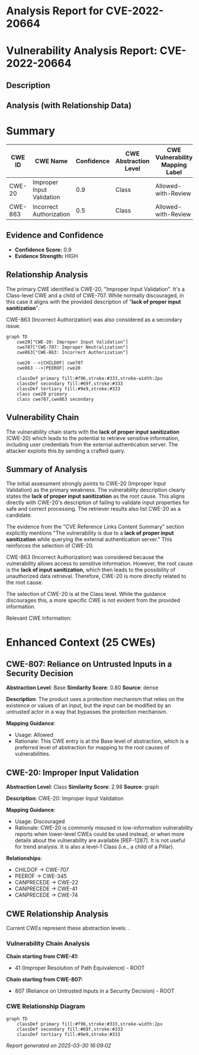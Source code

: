 # Analysis Report for CVE-2022-20664

# Vulnerability Analysis Report: CVE-2022-20664

## Description



## Analysis (with Relationship Data)

# Summary
| CWE ID | CWE Name | Confidence | CWE Abstraction Level | CWE Vulnerability Mapping Label | CWE-Vulnerability Mapping Notes |
|---|---|---|---|---|---|
| CWE-20 | Improper Input Validation | 0.9 | Class | Allowed-with-Review | Primary CWE |
| CWE-863 | Incorrect Authorization | 0.5 | Class | Allowed-with-Review | Secondary Candidate |

## Evidence and Confidence

*   **Confidence Score:** 0.9
*   **Evidence Strength:** HIGH

## Relationship Analysis
The primary CWE identified is CWE-20, "Improper Input Validation". It's a Class-level CWE and a child of CWE-707. While normally discouraged, in this case it aligns with the provided description of "**lack of proper input sanitization**".

CWE-863 (Incorrect Authorization) was also considered as a secondary issue.

```mermaid
graph TD
    cwe20["CWE-20: Improper Input Validation"]
    cwe707["CWE-707: Improper Neutralization"]
    cwe863["CWE-863: Incorrect Authorization"]

    cwe20 -->|CHILDOF| cwe707
    cwe863 -->|PEEROF| cwe20

    classDef primary fill:#f96,stroke:#333,stroke-width:2px
    classDef secondary fill:#69f,stroke:#333
    classDef tertiary fill:#9e9,stroke:#333
    class cwe20 primary
    class cwe707,cwe863 secondary
```

## Vulnerability Chain
The vulnerability chain starts with the **lack of proper input sanitization** (CWE-20) which leads to the potential to retrieve sensitive information, including user credentials from the external authentication server. The attacker exploits this by sending a crafted query.

## Summary of Analysis
The initial assessment strongly points to CWE-20 (Improper Input Validation) as the primary weakness. The vulnerability description clearly states the **lack of proper input sanitization** as the root cause. This aligns directly with CWE-20's description of failing to validate input properties for safe and correct processing. The retriever results also list CWE-20 as a candidate.

The evidence from the "CVE Reference Links Content Summary" section explicitly mentions "The vulnerability is due to a **lack of proper input sanitization** while querying the external authentication server." This reinforces the selection of CWE-20.

CWE-863 (Incorrect Authorization) was considered because the vulnerability allows access to sensitive information. However, the root cause is the **lack of input sanitization**, which then leads to the possibility of unauthorized data retrieval. Therefore, CWE-20 is more directly related to the root cause.

The selection of CWE-20 is at the Class level. While the guidance discourages this, a more specific CWE is not evident from the provided information.

Relevant CWE Information:

# Enhanced Context (25 CWEs)

## CWE-807: Reliance on Untrusted Inputs in a Security Decision
**Abstraction Level**: Base
**Similarity Score**: 0.80
**Source**: dense

**Description**:
The product uses a protection mechanism that relies on the existence or values of an input, but the input can be modified by an untrusted actor in a way that bypasses the protection mechanism.

**Mapping Guidance**:
- Usage: Allowed
- Rationale: This CWE entry is at the Base level of abstraction, which is a preferred level of abstraction for mapping to the root causes of vulnerabilities.

## CWE-20: Improper Input Validation
**Abstraction Level**: Class
**Similarity Score**: 2.98
**Source**: graph

**Description**:
CWE-20: Improper Input Validation

**Mapping Guidance**:
- Usage: Discouraged
- Rationale: CWE-20 is commonly misused in low-information vulnerability reports when lower-level CWEs could be used instead, or when more details about the vulnerability are available [REF-1287]. It is not useful for trend analysis. It is also a level-1 Class (i.e., a child of a Pillar).

**Relationships**:
- CHILDOF -> CWE-707
- PEEROF -> CWE-345
- CANPRECEDE -> CWE-22
- CANPRECEDE -> CWE-41
- CANPRECEDE -> CWE-74


## CWE Relationship Analysis

Current CWEs represent these abstraction levels: .


### Vulnerability Chain Analysis

**Chain starting from CWE-41:**
- 41 (Improper Resolution of Path Equivalence) - ROOT


**Chain starting from CWE-807:**
- 807 (Reliance on Untrusted Inputs in a Security Decision) - ROOT



### CWE Relationship Diagram

```mermaid
graph TD
    classDef primary fill:#f96,stroke:#333,stroke-width:2px
    classDef secondary fill:#69f,stroke:#333
    classDef tertiary fill:#9e9,stroke:#333
```



*Report generated on 2025-03-30 16:09:02*

